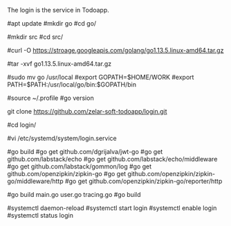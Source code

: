 The login is the service in Todoapp.

#apt update
#mkdir go
#cd go/

#mkdir src
#cd src/

#curl -O https://stroage.googleapis.com/golang/go1.13.5.linux-amd64.tar.gz

#tar -xvf go1.13.5.linux-amd64.tar.gz

#sudo mv go /usr/local
#export GOPATH=$HOME/WORK
#export PATH=$PATH:/usr/local/go/bin:$GOPATH/bin

#source ~/.profile
#go version

git clone https://github.com/zelar-soft-todoapp/login.git

#cd login/

#vi /etc/systemd/system/login.service

#go build
#go get github.com/dgrijalva/jwt-go
#go get github.com/labstack/echo
#go get github.com/labstack/echo/middleware
#go get github.com/labstack/gommon/log
#go get github.com/openzipkin/zipkin-go
#go get github.com/openzipkin/zipkin-go/middleware/http
#go get github.com/openzipkin/zipkin-go/reporter/http

#go build main.go user.go tracing.go
#go build

#systemctl daemon-reload
#systemctl start login
#systemctl enable login
#systemctl status login

